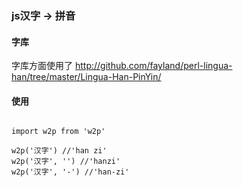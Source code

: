 ### js汉字 -> 拼音

#### 字库

字库方面使用了 http://github.com/fayland/perl-lingua-han/tree/master/Lingua-Han-PinYin/
#### 使用

<pre><code>
import w2p from 'w2p'

w2p('汉字') //'han zi'
w2p('汉字', '') //'hanzi'
w2p('汉字', '-') //'han-zi'
</code></pre>